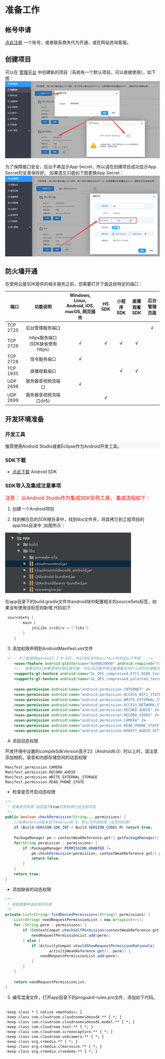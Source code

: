 
# 准备工作

## 帐号申请

[点此注册](https://sdk.cloudroom.com/mgr_sdk/register.html) 一个账号，或者联系商务代为开通，或在网站咨询客服。

<h2 id=getappid>创建项目</h2>


可以在 [管理平台](https://sdk.cloudroom.com/mgr_sdk/) 中创建新的项目（系统有一个默认项目，可以直接使用），如下图：
![GetAPPID](./images/getAppID.png)

为了保障接口安全，后台不再显示App Secret，所以请在创建项目成功显示App Secret时妥善保存好。 如果遗忘只能如下图更换App Secret：
![ChangeAppSecret](./images/ChangeAppSecret.png)


<h2 id=fireWallSettings>防火墙开通</h2>

在使用云屋SDK提供的相关服务之前，您需要打开下面这些特定的端口：

<table border=0 cellpadding=0 cellspacing=0 style='border-collapse:collapse;table-layout:fixed;'>
    <thead>
        <tr >
            <th style='width:12%;text-align:center'>端口</th>
            <th style='width:25%;text-align:center'>功能说明</th>
            <th style='width:23%;text-align:center'>Windows, Linux, Android, iOS, macOS, 网页插件</th>
            <th style='width:10%;text-align:center'>H5 SDK</th>
            <th style='width:10%;text-align:center'>小程序SDK</th>
            <th style='width:10%;text-align:center'>直播观看SDK</th>
            <th style='width:10%;text-align:center'>后台管理页面</th>
        </tr>
    </thead>
    <tbody>
    <tr>
        <td>TCP 2725</td>
        <td style='text-align:center'>后台管理服务端口</td>
        <td></td>
        <td></td>
        <td></td>
        <td></td>
        <td style='text-align:center'>√</td>
    </tr>
    <tr>
        <td>TCP 2726</td>
        <td style='text-align:center'>https服务端口<br />(SDK缺省使用https)
        </td>
        <td style='text-align:center'>√</td>
        <td style='text-align:center'>√</td>
        <td style='text-align:center'>√</td>
        <td style='text-align:center'>√</td>
        <td style='text-align:center'></td>
    </tr>
    <tr>
        <td>TCP 2728</td>
        <td style='text-align:center'>信令服务端口</td>
        <td style='text-align:center'>√</td>
        <td style='text-align:center'></td>
        <td style='text-align:center'></td>
        <td style='text-align:center'></td>
        <td style='text-align:center'></td>
    </tr>
    <tr>
        <td>TCP 1935</td>
        <td style='text-align:center'>直播观看端口</td>
        <td></td>
        <td></td>
        <td style='text-align:center'>√</td>
        <td style='text-align:center'>√</td>
        <td style='text-align:center'></td>
    </tr>
    <tr>
        <td>UDP 2698</td>
        <td style='text-align:center'>服务器音视频流端口</td>
        <td style='text-align:center'>√</td>
        <td></td>
        <td></td>
        <td></td>
        <td></td>
    </tr>
    <tr>
        <td>UDP 2699</td>
        <td style='text-align:center'>服务器音视频流端口(H5)</td>
        <td></td>
        <td style='text-align:center'>√</td>
        <td></td>
        <td></td>
        <td></td>
    </tr>    
    </tbody>
</table>

<h2 id=beforeDev>开发环境准备</h2>

### 开发工具

<p style="width:100%;background:#f7f7f7;">推荐使用Android Studio或者Eclipse作为Android开发工具。</p>

### SDK下载

- [点此下载](https://sdk.cloudroom.com/pages/download#sdk) Android SDK

### SDK导入及集成注意事项

<font size="3" color="red">注意： 以Android Stuido作为集成SDK实例工具， 集成流程如下：</font>

1. 创建一个Android项目

2. 找到解压后的SDK根目录中，找到libs文件夹，将其拷贝到工程项目的app/libs目录中 ,如图所示：

![An image](./images/sdk_configuration_1.png)

在app目录下的build.gradle文件中android块中配置相关的sourceSets标签，如果没有使用该标签则新增,代码如下

``` java
 sourceSets {
        main {
            jniLibs.srcDirs = ['libs']
        }
    }
```

3. 添加权限声明到AndroidManifest.xml文件

``` xml
 <!-- 为了能使用OpenGLES 2.0 API，你必须在你的manifest中添加以下声明： -->
    <uses-feature android:glEsVersion="0x00020000" android:required="true" />
    <!-- 如果你的应用要使用纹理压缩功能，你必须还要声明设备需要支持什么样的压缩格式 -->
    <supports-gl-texture android:name="GL_OES_compressed_ETC1_RGB8_texture" />
    <supports-gl-texture android:name="GL_OES_compressed_paletted_texture" />

    <uses-permission android:name="android.permission.INTERNET" />
    <uses-permission android:name="android.permission.ACCESS_WIFI_STATE" />
    <uses-permission android:name="android.permission.WRITE_EXTERNAL_STORAGE" />
    <uses-permission android:name="android.permission.ACCESS_NETWORK_STATE" />
    <uses-permission android:name="android.permission.RECORD_AUDIO" />
    <uses-permission android:name="android.permission.RECORD_VIDEO" />
    <uses-permission android:name="android.permission.CAMERA" />
    <uses-permission android:name="android.permission.READ_PHONE_STATE" />
	<uses-permission android:name="android.permission.MODIFY_AUDIO_SETTINGS" />

``` 

4. 添加动态权限

开发环境中设置的compileSdkVersion高于23（Android6.0）时以上时，请注意添加相机，录音和内部存储空间的动态权限
</br>
	
```
Manifest.permission.CAMERA
Manifest.permission.RECORD_AUDIO
Manifest.permission.WRITE_EXTERNAL_STORAGE
Manifest.permission.READ_PHONE_STATE
```

+ 检查是否开启动态权限

```java
/**
 * 查看是否权限 返回值为true代表权限已经全部开启
 */
public boolean checkPermission(String... permissions) {
    //如果android版本低于Android6.0，默认为开启权限（无危险权限）
    if (Build.VERSION.SDK_INT < Build.VERSION_CODES.M) return true;

    PackageManager pm = contextWeakReference.get().getPackageManager();
    for(String permission : permissions) {
        if (PackageManager.PERMISSION_GRANTED !=
            pm.checkPermission(permission, contextWeakReference.get().getPackageName())) {
            return false;
        }
    }
    return true;
}
```

+ 添加缺省的动态权限

```java
/**
 * 获取需要申请权限的列表
 */
private List<String> findDeniedPermissions(String[] permissions) {
    List<String> needRequestPermissionList = new ArrayList<>();
    for (String perm : permissions) {
        if (ContextCompat.checkSelfPermission(contextWeakReference.get(), perm) != PackageManager.PERMISSION_GRANTED) {
            needRequestPermissionList.add(perm);
        } else {
            if (ActivityCompat.shouldShowRequestPermissionRationale(
                    activityWeakReference.get(), perm)) {
                needRequestPermissionList.add(perm);
            }
        }
    }
	
    return needRequestPermissionList;
}
```


5. 编写混淆文件，打开app目录下的proguard-rules.pro文件，添加如下代码。
``` properties

-keep class * { native <methods>; }
-keep class com.cloudroom.cloudroomvideosdk.** { *; }
-keep class com.cloudroom.cloudroomvideosdk.model.** { *; }
-keep class com.cloudroom.tool.** { *; }
-keep class com.cloudroom.screencapture.** { *; }
-keep class com.cloudroom.usbcamera.** { *; }
-keep class org.crmedia.** { *; }
-keep class org.crmedia.clearvoice.** { *; }
-keep class org.crmedia.crvedemo.** { *; }

``` 
